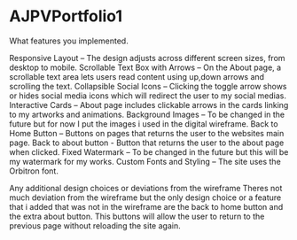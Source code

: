 # AJPVPortfolio1

What features you implemented.

Responsive Layout – The design adjusts across different screen sizes, from desktop to mobile.
Scrollable Text Box with Arrows – On the About page, a scrollable text area lets users read content using up,down arrows and scrolling the text.
Collapsible Social Icons – Clicking the toggle arrow shows or hides social media icons which will redirect the user to my social medias.
Interactive Cards – About page includes clickable arrows in the cards linking to my artworks and animations.
Background Images – To be changed in the future but for now I put the images i used in the digital wireframe.
Back to Home Button – Buttons on pages that returns the user to the websites main page.
Back to about button - Button that returns the user to the about page when clicked.
Fixed Watermark – To be changed in the future but this will be my watermark for my works.
Custom Fonts and Styling – The site uses the Orbitron font.

Any additional design choices or deviations from the wireframe
Theres not much deviation from the wireframe but the only design choice or a feature that i added that was not in the wireframe are the back to home button
and the extra about button. This buttons will allow the user to return to the previous page without reloading the site again.
